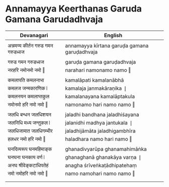 # Annamayya Keerthanas Garuda Gamana Garudadhvaja

| Devanagari | English |
| ------ | ------ |
|  |  |
| अन्नमय्य कीर्तन गरुड गमन गरुडध्वज   | annamayya kīrtana garuḍa gamana garuḍadhvaja   |
|  |  |
| गरुड गमन गरुडध्वज   | garuḍa gamana garuḍadhvaja   |
| नरहरि नमोनमो नमो ‖   | narahari namonamo namo ‖   |
|  |  |
| कमलापति कमलनाभा   | kamalāpati kamalanābhā   |
| कमलज जन्मकारणिक ❘   | kamalaja janmakāraṇika ❘   |
| कमलनयन कमलाप्तकुल   | kamalanayana kamalāptakula   |
| नमोनमो हरि नमो नमो ‖   | namonamo hari namo namo ‖   |
|  |  |
| जलधि बन्धन जलधिशयन   | jaladhi bandhana jaladhiśayana   |
| जलनिधि मध्य जन्तुकल ❘   | jalanidhi madhya jantukala ❘   |
| जलधिजामात जलधिगम्भीर   | jaladhijāmāta jaladhigambhīra   |
| हलधर नमो हरि नमो ‖   | haladhara namo hari namo ‖   |
|  |  |
| घनदिव्यरूप घनमहिमाङ्क   | ghanadivyarūpa ghanamahimāṅka   |
| घनघना घनकाय वर्ण ❘   | ghanaghanā ghanakāya varṇa ❘   |
| अनघ श्रीवेङ्कटाधिपतेहं   | anagha śrīveṅkaṭādhipatehaṃ   |
| नमो नमोहरि नमो नमो ‖   | namo namohari namo namo ‖   |
|  |  |
|  |  |
